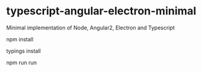 # typescript-angular-electron-minimal
Minimal implementation of Node, Angular2, Electron and Typescript 

npm install

typings install

npm run run
